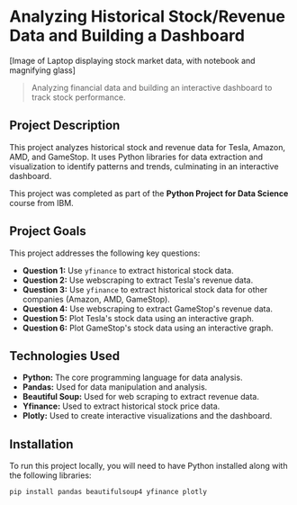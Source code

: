 # Analyzing Historical Stock/Revenue Data and Building a Dashboard

[Image of Laptop displaying stock market data, with notebook and magnifying glass]

> Analyzing financial data and building an interactive dashboard to track stock performance.

## Project Description

This project analyzes historical stock and revenue data for Tesla, Amazon, AMD, and GameStop. It uses Python libraries for data extraction and visualization to identify patterns and trends, culminating in an interactive dashboard. 

This project was completed as part of the **Python Project for Data Science** course from IBM.

## Project Goals

This project addresses the following key questions:

* **Question 1:** Use `yfinance` to extract historical stock data.
* **Question 2:** Use webscraping to extract Tesla's revenue data.
* **Question 3:** Use `yfinance` to extract historical stock data for other companies (Amazon, AMD, GameStop).
* **Question 4:** Use webscraping to extract GameStop's revenue data.
* **Question 5:**  Plot Tesla's stock data using an interactive graph.
* **Question 6:** Plot GameStop's stock data using an interactive graph.

## Technologies Used

* **Python:** The core programming language for data analysis.
* **Pandas:**  Used for data manipulation and analysis.
* **Beautiful Soup:** Used for web scraping to extract revenue data.
* **Yfinance:** Used to extract historical stock price data.
* **Plotly:** Used to create interactive visualizations and the dashboard.


## Installation

To run this project locally, you will need to have Python installed along with the following libraries:

```bash
pip install pandas beautifulsoup4 yfinance plotly
